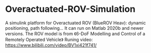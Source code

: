 # Overactuated-ROV-Simulation
A simulink platform for Overactuated ROV (BlueROV Heav): dynamic positioning, path following... 
It can run on Matlab 2020b and newer versions. 
The ROV model is from 《6-DoF Modelling and Control of a Remotely Operated Vehicle》
Runing video: https://www.bilibili.com/video/BV1xi421f741/
